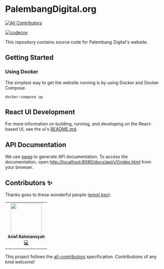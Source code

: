 # PalembangDigital.org
<!-- ALL-CONTRIBUTORS-BADGE:START - Do not remove or modify this section -->
[![All Contributors](https://img.shields.io/badge/all_contributors-1-orange.svg?style=flat-square)](#contributors-)
<!-- ALL-CONTRIBUTORS-BADGE:END -->

[![codecov](https://codecov.io/gh/palembang-digital/website/branch/master/graph/badge.svg)](https://codecov.io/gh/palembang-digital/website)

This repository contains source code for Palembang Digital's website.

## Getting Started

### Using Docker

The simplest way to get the website running is by using Docker and Docker Compose.

    docker-compose up

## React UI Development

For more information on building, running, and developing on the React-based UI, see the ui's [README.md](ui/README.md).

## API Documentation

We use [swag](https://github.com/swaggo/swag) to generate API documentation. To access the documentation, open <http://localhost:8080/docs/api/v1/index.html> from your browser.

## Contributors ✨

Thanks goes to these wonderful people ([emoji key](https://allcontributors.org/docs/en/emoji-key)):

<!-- ALL-CONTRIBUTORS-LIST:START - Do not remove or modify this section -->
<!-- prettier-ignore-start -->
<!-- markdownlint-disable -->
<table>
  <tr>
    <td align="center"><a href="https://ariefrahmansyah.dev"><img src="https://avatars.githubusercontent.com/u/8122852?v=4?s=100" width="100px;" alt=""/><br /><sub><b>Arief Rahmansyah</b></sub></a><br /><a href="https://github.com/palembang-digital/website/commits?author=ariefrahmansyah" title="Code">💻</a></td>
  </tr>
</table>

<!-- markdownlint-restore -->
<!-- prettier-ignore-end -->

<!-- ALL-CONTRIBUTORS-LIST:END -->

This project follows the [all-contributors](https://github.com/all-contributors/all-contributors) specification. Contributions of any kind welcome!